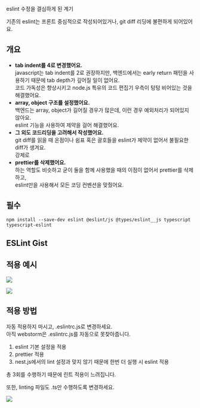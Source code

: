 eslint 수정을 결심하게 된 계기

기존의 eslint는 프론트 중심적으로 작성되어있거나, git diff 리딩에 불편하게 되어있어요.

## 개요

* **tab indent를 4로 변경했어요.**  
  javascript는 tab indent를 2로 권장하지만, 백엔드에서는 early return 패턴을 사용하기 때문에 tab depth가 깊어질 일이 없어요.  
  코드 가독성은 향상시키고 node.js 특유의 코드 편집기 우측이 텅텅 비어있는 것을 해결했어요.
* **array, object 구조를 설정했어요.**  
  백엔드는 array, object가 길어질 경우가 많은데, 이런 경우 예외처리가 되어있지 않아요.  
  eslint 기능을 사용하여 제약을 걸어 해결했어요.
* **그 외도 코드리딩을 고려해서 작성했어요.**  
  git diff를 읽을 때 온점이나 쉼표 혹은 괄호들을 eslint가 제약이 없어서 불필요한 diff가 생겨요.  
  강제로
* **prettier를 삭제했어요.**  
  하는 역할도 비슷하고 굳이 둘을 함께 사용했을 때의 이점이 없어서 prettier를 삭제하고,  
  eslint만을 사용해서 모든 코딩 컨벤션을 맞췄어요.

## 필수

```
npm install --save-dev eslint @eslint/js @types/eslint__js typescript typescript-eslint
```

## ESLint Gist

## 적용 예시

![](https://blog.kakaocdn.net/dn/3Euz2/btsr5hfNOKs/I4QLFgjXtubf7SQ7XfBYyK/img.png)

![](https://blog.kakaocdn.net/dn/F73IK/btsr0WpJFNa/niqd8tR1IGLODIUAU3FSW0/img.png)

## 적용 방법

자동 적용하지 마시고, .eslintrc.js로 변경하세요.  
아직 webstorm은 .eslintrc.js를 자동으로 못찾아줍니다.

1. eslint 기본 설정을 적용
2. prettier 적용
3. nest.js에서의 lint 설정과 맞지 않기 때문에 한번 더 실행 시 eslint 적용

총 3회를 수행하기 때문에 린트 적용이 느려집니다.

또한, linting 파일도 .ts만 수행하도록 변경하세요.

![](https://blog.kakaocdn.net/dn/bH6kVA/btsr0s3xkpf/nVuv9d1KSS225eaPI48QO1/img.png)